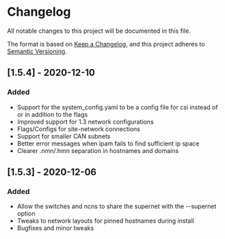 # Changelog

All notable changes to this project will be documented in this file.

The format is based on [Keep a Changelog](https://keepachangelog.com/en/1.0.0/),
and this project adheres to [Semantic Versioning](https://semver.org/spec/v2.0.0.html).

## [1.5.4] - 2020-12-10

### Added

- Support for the system_config.yaml to be a config file for csi instead of or in addition to the flags
- Improved support for 1.3 network configurations
- Flags/Configs for site-network connections
- Support for smaller CAN subnets
- Better error messages when ipam fails to find sufficient ip space
- Clearer .nmn/.hmn separation in hostnames and domains

## [1.5.3] - 2020-12-06

### Added

- Allow the switches and ncns to share the supernet with the --supernet option
- Tweaks to network layouts for pinned hostnames during install
- Bugfixes and minor tweaks
